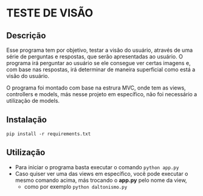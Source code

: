 # TESTE DE VISÃO

## Descrição
Esse programa tem por objetivo, testar a visão do usuário, através de uma série de perguntas e respostas, que serão apresentadas ao usuário. O programa irá perguntar ao usuário se ele consegue ver certas imagens e, com base nas respostas, irá determinar de maneira superficial como está a visão do usuário.

O programa foi montado com base na estrura MVC, onde tem as views, controllers e models, más nesse projeto em específico, não foi necessário a utilização de models.

## Instalação
``pip install -r requirements.txt``

## Utilização
- Para iniciar o programa basta executar o comando ``python app.py``
- Caso quiser ver uma das views em específico, você pode executar o mesmo comando acima, más trocando o **app.py** pelo nome da view, 
    - como por exemplo ``python daltonismo.py``